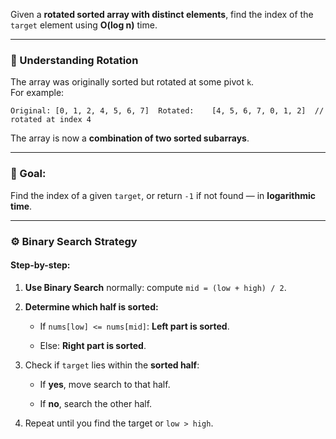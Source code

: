Given a **rotated sorted array with distinct elements**, find the index of the `target` element using **O(log n)** time.

---

### 🧠 Understanding Rotation

The array was originally sorted but rotated at some pivot `k`.  
For example:


`Original: [0, 1, 2, 4, 5, 6, 7] 
 Rotated:    [4, 5, 6, 7, 0, 1, 2]  // rotated at index 4`

The array is now a **combination of two sorted subarrays**.

---

### 🎯 Goal:

Find the index of a given `target`, or return `-1` if not found — in **logarithmic time**.

---

### ⚙️ Binary Search Strategy

#### Step-by-step:

1. **Use Binary Search** normally: compute `mid = (low + high) / 2`.
    
2. **Determine which half is sorted:**
    
    - If `nums[low] <= nums[mid]`: **Left part is sorted**.
        
    - Else: **Right part is sorted**.
        
3. Check if `target` lies within the **sorted half**:
    
    - If **yes**, move search to that half.
        
    - If **no**, search the other half.
        
4. Repeat until you find the target or `low > high`.